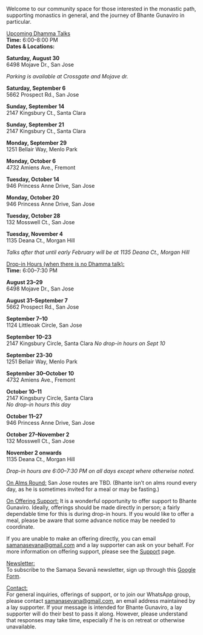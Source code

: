 Welcome to our community space for those interested in the monastic path, supporting monastics in general, and the journey of Bhante Gunaviro in particular.

<u>Upcoming Dhamma Talks</u>  
**Time:** 6:00–8:00 PM  
**Dates & Locations:**

**Saturday, August 30**  
6498 Mojave Dr., San Jose

_Parking is available at Crossgate and Mojave dr._

**Saturday, September 6**  
5662 Prospect Rd., San Jose

**Sunday, September 14**  
2147 Kingsbury Ct., Santa Clara

**Sunday, September 21**  
2147 Kingsbury Ct., Santa Clara

**Monday, September 29**  
1251 Bellair Way, Menlo Park

**Monday, October 6**  
4732 Amiens Ave., Fremont

**Tuesday, October 14**  
946 Princess Anne Drive, San Jose

**Monday, October 20**  
946 Princess Anne Drive, San Jose

**Tuesday, October 28**  
132 Mosswell Ct., San Jose

**Tuesday, November 4**  
1135 Deana Ct., Morgan Hill

_Talks after that until early February will be at 1135 Deana Ct., Morgan Hill_

<!--**Sunday, September 14**  
197 N Sunnyvale Ave., Sunnyvale-->

<u>Drop-in Hours (when there is no Dhamma talk):</u>  
**Time:** 6:00–7:30 PM  

**August 23–29**  
6498 Mojave Dr., San Jose

**August 31–September 7**  
5662 Prospect Rd., San Jose

**September 7–10**  
1124 Littleoak Circle, San Jose

**September 10–23**  
2147 Kingsbury Circle, Santa Clara
_No drop-in hours on Sept 10_

**September 23-30**  
1251 Bellair Way, Menlo Park

**September 30–October 10**  
4732 Amiens Ave., Fremont

**October 10–11**  
2147 Kingsbury Circle, Santa Clara  
_No drop-in hours this day_

**October 11–27**  
946 Princess Anne Drive, San Jose

**October 27–November 2**  
132 Mosswell Ct., San Jose

**November 2 onwards**  
1135 Deana Ct., Morgan Hill

_Drop-in hours are 6:00–7:30 PM on all days except where otherwise noted._

<!--**September 7 onwards** (end TBD)  
197 N Sunnyvale Ave., Sunnyvale-->


<u>On Alms Round:</u>
San Jose routes are TBD.
(Bhante isn’t on alms round every day, as he is sometimes invited for a meal or may be fasting.)

<u>On Offering Support:</u>
It is a wonderful opportunity to offer support to Bhante Gunaviro. Ideally, offerings should be made directly in person; a fairly dependable time for this is during drop-in hours. If you would like to offer a meal, please be aware that some advance notice may be needed to coordinate.

If you are unable to make an offering directly, you can email samanasevana@gmail.com and a lay supporter can ask on your behalf. For more information on offering support, please see the [Support](/support) page.

<u>Newsletter:</u>  
To subscribe to the Samaṇa Sevanā newsletter, sign up through this [Google Form](https://forms.gle/NkBQv5JfWmNcXNnZA).

<u>Contact:</u>  
For general inquiries, offerings of support, or to join our WhatsApp group, please contact [samanasevana@gmail.com](mailto:samanasevana@gmail.com), an email address maintained by a lay supporter. If your message is intended for Bhante Gunaviro, a lay supporter will do their best to pass it along. However, please understand that responses may take time, especially if he is on retreat or otherwise unavailable.
